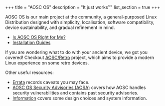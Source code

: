 +++
title = "AOSC OS"
description = "It just works™"
list_section = true
+++

AOSC OS is our main project at the community, a general-purposed Linux Distribution designed with simplicity, localisation, software compatibility, device sustainability, and gradual refinement in mind.

- [Is AOSC OS Right for Me?](@/aosc-os/is-aosc-os-right-for-me.md)
- [Installation Guides](@/aosc-os/installation/_index.md)

If you are wondering what to do with your ancient device, we got you covered! Checkout [AOSC/Retro](@/aosc-os/retro/intro.md) project, which aims to provide a modern Linux experience on some retro devices.

Other useful resources:

- [Errata](@/aosc-os/errata/_index.md) records caveats you may face.
- [AOSC OS Security Advisories (AOSA)](@/aosc-os/aosa/_index.md) covers how AOSC handles security vulnerabilities and contains past security advisories.
- [Information](@/aosc-os/information/_index.md) covers some design choices and system information.
